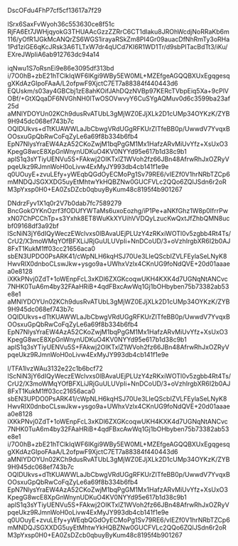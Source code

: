 DscOFdu4FhP7cf5cf13617a7f29

lSrx6SaxFvWyoh36c553630ce8f51c
RjFA6Et7JWHjqyokG3THUAAcGzzZZRrC6CT1dlaku8JROhWcdjNoRRaKb6m116/yOfR1JGkMcANQrZS6WGS1irayaRSkZm8PI4Gr09auacDfNhRmTy3oRHa1Pd1ziGE6qKcJRsk3A6TLTxW7dr4qUCd7KI6R1WD1Tr/d9sbPITacBdTt3/iKu/EXreJWpIiA6ab912763dc94a14

iqNwu1S7oRsnEi9e86e3095df313bd
i/7O0hB+zbE21hTClkIqWF6IKgi9WBy5EW0ML+MZEfgeAGQQBXUxEgqgesqgXKdAzGIpoFAaA/L2ofpwF9XjctC7ET7a88384f440443d6
EQUskm/s03ay4GBCbj1zE8ahKOifJAhDQzNVBp97KERcTVbpEiq5Xa+9cPlVOBf/+GtXQqaDF6NVGhNH0lTwOSOVwvyY6CuSYgAQMuv0d6c3599ba23af25d
aMNlYDOYUn02KCh9dusRvATUbL3gMjWZ0EJjXLk2D1cUMp34OYKzK/ZYB9H945dc068ef743b7c
OQIDUkvs+dTtKUAWWLaJbCbwgVRdUGgRFKUrZITfeBB0p/UwwdV7YvqxBOOsxuGpQbRwCoFqZyLe6a69f8b334b6fb4
EpN7NlysYraEW4AzA52CKoZwjM1bqPgGM1Mx1HafzARvMiUvYfz+XsUxO3KpegG8wcE8XpGnWnynUDKuO4KV0NYYd95e617b1d38c9b1
aplS1q3sYTiyUENVu5S+FAkwj2OIKTxlZ1WVoh2fz66JBn48AfrwRhJxOZRyVpqeUkz9RJmnWoH0oLivw4ExMyJY993db4cb141f1e9e
q0UOuyE+zvuLEfy+yWEqbQGdOyECMoPg1Sv79RE6/vIEZf0V1hrNRbTZCp6mMNDQJSGXXDG5uyEtMhtwYkHQBZNw0GUCFVLc2QQo6ZQlJSdn6r2oRM3pYxsp0H0+EA0ZsDZcb0qbuyByKum48c8195f4b901267

DNdrzFyv1X1q0r2V7b0dab7fc7589279
BncGokOYKnOzrf3fODUfYWTaMs6uxoEozhg/iP1Pe+aNKfGhz1W8p0IfrrPwxN07ChPCChTp+s3Yxhk8ET8WuKkXYUihVVDQyLzucKwQxtJfZhbQMN8ucbf09168df3a92bf
lScNiN3jY6dIQyWeczEWclvxs0lBAvaUEjPLUzY4zRKxiWOTl0v5zgbb4Rt4Ts/CrU2/X3moWMqYOfBFXLiJRjGuULUVpIi+NnDCoUD/3+oVzhIrgbXR6I2b0AJ8FxT1KukM1ff03cc21656aca0
sbEN3UPDO0PsARK41/cWpNLH6kqHSJ70Ue3LIeQScbIZVLFEylaSeLNyK8HwvRlX0dnboCLswJkw+ysgo9a+UWhxVzlx4CKnUG9foNdQVE+20d01aaaea0e8128
iXKkPNvj0ZdT+1oWEnpFcL3xKDl6ZXGKcoqwUKH4KXK4d7UGNqNtANCvc7NHK0TuA6m4by32FAaHRiB+4qdFBxcAwWq1Gj1bOHbyben75b73382ab53e8e1
aMNlYDOYUn02KCh9dusRvATUbL3gMjWZ0EJjXLk2D1cUMp34OYKzK/ZYB9H945dc068ef743b7c
OQIDUkvs+dTtKUAWWLaJbCbwgVRdUGgRFKUrZITfeBB0p/UwwdV7YvqxBOOsxuGpQbRwCoFqZyLe6a69f8b334b6fb4
EpN7NlysYraEW4AzA52CKoZwjM1bqPgGM1Mx1HafzARvMiUvYfz+XsUxO3KpegG8wcE8XpGnWnynUDKuO4KV0NYYd95e617b1d38c9b1
aplS1q3sYTiyUENVu5S+FAkwj2OIKTxlZ1WVoh2fz66JBn48AfrwRhJxOZRyVpqeUkz9RJmnWoH0oLivw4ExMyJY993db4cb141f1e9e

l/TFA1lvzWAu3132e22c1b6bcf72
lScNiN3jY6dIQyWeczEWclvxs0lBAvaUEjPLUzY4zRKxiWOTl0v5zgbb4Rt4Ts/CrU2/X3moWMqYOfBFXLiJRjGuULUVpIi+NnDCoUD/3+oVzhIrgbXR6I2b0AJ8FxT1KukM1ff03cc21656aca0
sbEN3UPDO0PsARK41/cWpNLH6kqHSJ70Ue3LIeQScbIZVLFEylaSeLNyK8HwvRlX0dnboCLswJkw+ysgo9a+UWhxVzlx4CKnUG9foNdQVE+20d01aaaea0e8128
iXKkPNvj0ZdT+1oWEnpFcL3xKDl6ZXGKcoqwUKH4KXK4d7UGNqNtANCvc7NHK0TuA6m4by32FAaHRiB+4qdFBxcAwWq1Gj1bOHbyben75b73382ab53e8e1
i/7O0hB+zbE21hTClkIqWF6IKgi9WBy5EW0ML+MZEfgeAGQQBXUxEgqgesqgXKdAzGIpoFAaA/L2ofpwF9XjctC7ET7a88384f440443d6
aMNlYDOYUn02KCh9dusRvATUbL3gMjWZ0EJjXLk2D1cUMp34OYKzK/ZYB9H945dc068ef743b7c
OQIDUkvs+dTtKUAWWLaJbCbwgVRdUGgRFKUrZITfeBB0p/UwwdV7YvqxBOOsxuGpQbRwCoFqZyLe6a69f8b334b6fb4
EpN7NlysYraEW4AzA52CKoZwjM1bqPgGM1Mx1HafzARvMiUvYfz+XsUxO3KpegG8wcE8XpGnWnynUDKuO4KV0NYYd95e617b1d38c9b1
aplS1q3sYTiyUENVu5S+FAkwj2OIKTxlZ1WVoh2fz66JBn48AfrwRhJxOZRyVpqeUkz9RJmnWoH0oLivw4ExMyJY993db4cb141f1e9e
q0UOuyE+zvuLEfy+yWEqbQGdOyECMoPg1Sv79RE6/vIEZf0V1hrNRbTZCp6mMNDQJSGXXDG5uyEtMhtwYkHQBZNw0GUCFVLc2QQo6ZQlJSdn6r2oRM3pYxsp0H0+EA0ZsDZcb0qbuyByKum48c8195f4b901267
